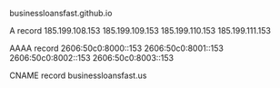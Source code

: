 businessloansfast.github.io 

A record
185.199.108.153
185.199.109.153
185.199.110.153
185.199.111.153

AAAA record
2606:50c0:8000::153
2606:50c0:8001::153
2606:50c0:8002::153
2606:50c0:8003::153

CNAME record
businessloansfast.us
